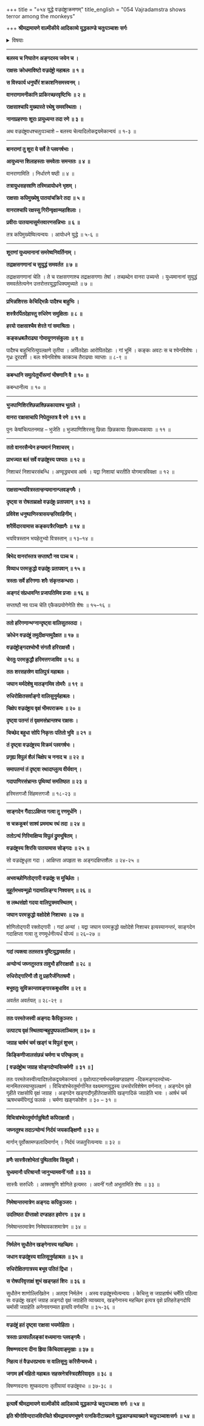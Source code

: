 +++
title = "०५४ युद्धे वज्रदंष्ट्राक्रमणम्"
title_english = "054 Vajradamstra shows terror among the monkeys"

+++
**श्रीमद्रामायणे वाल्मीकीये आदिकाव्ये युद्धकाण्डे चतुःपञ्चाशः सर्गः**


<details><summary>विषयाः</summary>

अङ्गदेनवज्रदंष्ट्रवधः ॥ १ ॥

</details>


****

**बलस्य च निघातेन अङ्गदस्य जयेन च ।**

**राक्षसः क्रोधमाविष्टो वज्रदंष्ट्रो महाबलः ॥ १ ॥**

**स विस्फार्य धनुर्घोरं शक्राशनिसमस्वनम् ।**

**वानराणामनीकानि प्राकिरच्छरवृष्टिभिः ॥ २ ॥**

**राक्षसाश्चापि मुख्यास्ते रथेषु समवस्थिताः ।**

**नानाप्रहरणाः शूराः प्रायुध्यन्त तदा रणे ॥ ३ ॥**

अथ वज्रदंष्ट्रवधश्चतुःपञ्चाशे – बलस्य चेत्यादिलोकद्वयमेकान्वयं ॥ १-३ ॥

****

**बानराणां तु शूरा ये सर्वे ते प्लवगर्षभाः ।**

**आयुध्यन्त शिलाहस्ताः समवेताः समन्ततः ॥ ४ ॥**

वानराणामिति । निर्धारणे षष्ठी ॥ ४ ॥

**तत्रायुधसहस्राणि तस्मिन्नायोधने भृशम् ।**

**राक्षसाः कपिमुख्येषु पातयांचक्रिरे तदा ॥ ५ ॥**

**वानराश्चापि रक्षस्सु गिरीन्वृक्षान्महाशिलाः ।**

**प्रवीराः पातयामासुर्मत्तवारणसन्निभाः ॥ ६ ॥**

तत्र कपिमुख्येष्वित्यन्वयः । आयोधने युद्धे ॥ ५-६ ॥

****

**शूराणां युध्यमानानां समरेष्वनिवर्तिनाम् ।**

**तद्राक्षसगणानां च सुयुद्धं समवर्तत ॥ ७ ॥**

तद्राक्षसगणानां चेति । ते च राक्षसगणाश्च तद्राक्षसगणाः तेषां । तच्छब्देन वानरा उच्यन्ते । युध्यमानानां सुयुद्धं समवर्ततेत्यनेन उत्तरोत्तरयुद्धाधिक्यमुच्यते ॥ ७ ॥

****

**प्रभिन्नशिरसः केचिद्भिन्नैः पादैश्च बाहुभिः ।**

**शस्त्रैरर्पितदेहास्तु रुधिरेण समुक्षिताः ॥ ८ ॥**

**हरयो राक्षसाश्चैव शेरते गां समाश्रिताः ।**

**कङ्कध्रबलैराढ्या गोमायुगणसंकुलाः ॥ ९ ॥**

पादैश्च बाहुभिरित्युपलक्षणे तृतीया । अर्पितदेहाः आरोपितदेहाः । गां भूमिं । कङ्कः अवटः स च श्येनविशेषः । गृध्रः दूरदर्शी । बलः श्येनविशेषः काकञ्च तैराढ्याः व्याप्ताः ॥ ८-९ ॥

****

**कबन्धानि समुत्पेतुर्भीरूणां भीषणानि वै ॥ १० ॥**

कबन्धानीत्य ॥ १० ॥

****

**भुजपाणिशिरश्छिन्नाश्छिन्नकायाश्च भूतले ।**

**वानरा राक्षसाचापि निपेतुस्तत्र वै रणे ॥ ११ ॥**

पुनः केषांचित्पतनमाह – भुजेति ॥ भुजपाणिशिरस्सु छिन्नाः छिन्नकायाः छिन्नमध्यकायाः ॥ ११ ॥

****

**ततो वानरसैन्येन हन्यमानं निशाचरम् ।**

**प्राभज्यत बलं सर्वे वज्रदंष्ट्रस्य पश्यतः ॥ १२ ॥**

निशाचरं निशाचरसंबन्धि । अण्वृद्ध्यभाव आर्षः । यद्वा निशायां चरतीति योगमात्रविवक्षा ॥ १२ ॥

****

**राक्षसान्भयवित्रस्तान्हन्यमानान्प्लवङ्गमैः ।**

**दृष्ट्वा स रोषताम्राक्षो वज्रदंष्ट्रः प्रतापवान् ॥ १३ ॥**

**प्रविवेश धनुष्पाणिस्त्रासयन्हरिवाहिनीम् ।**

**शरैर्विदारयामास कङ्कपत्रैरजिह्मगैः ॥ १४ ॥**

भयवित्रस्तान भयहेतुभ्यो वित्रस्तान् ॥ १३–१४ ॥

****

**बिभेद वानरांस्तत्र सप्ताष्टौ नव पञ्च च ।**

**विव्याध परमक्रुद्धो वज्रदंष्ट्रः प्रतापवान् ॥ १५ ॥**

**त्रस्ताः सर्वे हरिगणाः शरैः संकृत्तकन्धराः ।**

**अङ्गदं संप्रधावन्ति प्रजापतिमिव प्रजाः ॥ १६ ॥**

सप्ताष्ठौ नव पञ्च चेति एकैकप्रयोगेणेति शेषः ॥ १५–१६ ॥

****

**ततो हरिगणान्भग्नान्दृष्ट्वा वालिसुतस्तदा ।**

**क्रोधेन वज्रदंष्ट्रं तमुदीक्षन्तमुदैक्षत ॥ १७ ॥**

**वज्रदंष्ट्रोङ्गदश्चोभौ संगतौ हरिराक्षसौ ।**

**चेरतुः परमक्रुद्धौ हरिमत्तगजाविव ॥ १८ ॥**

**ततः शरसहस्रेण वालिपुत्रं महाबलः ।**

**जघान मर्मदेशेषु मातङ्गमिव तोमरैः ॥ १९ ॥**

**रुधिरोक्षितसर्वाङ्गो वालिसुनुर्महाबलः ।**

**चिक्षेप वज्रदंष्ट्राय वृक्षं भीमपराक्रमः ॥ २० ॥**

**दृष्ट्वा पतन्तं तं वृक्षमसंभ्रान्तश्च राक्षसः ।**

**चिच्छेद बहुधा सोपि निकृत्तः पतितो भुवि ॥ २१ ॥**

**तं दृष्ट्वा वज्रदंष्ट्रस्य विक्रमं प्लवगर्षभः ।**

**प्रगृह्य विपुलं शैलं चिक्षेप च ननाद च ॥ २२ ॥**

**समापतन्तं तं दृष्ट्वा रथादाप्लुत्य वीर्यवान् ।**

**गदापाणिरसंभ्रान्तः पृथिव्यां समतिष्ठत ॥ २३ ॥**

हरिमत्तगजौ सिंहमत्तगजौ ॥ १८-२३ ॥

****

**साङ्गदेन गैंदाऽऽक्षिप्ता गत्वा तु रणमूर्धनि ।**

**स चक्रकूबरं साश्वं प्रममाथ रथं तदा ॥ २४ ॥**

**ततोऽन्यं गिरिमाक्षिप्य विपुलं द्रुमभूषितम् ।**

**वज्रदंष्ट्रस्य शिरसि पातयामास सोङ्गदः ॥ २५ ॥**

सो वज्रदंष्ट्रधृता गदा । आक्षिप्ता अपहृता सः अङ्गदक्षिप्तशैलः ॥ २४-२५ ॥

****

**अभवच्छोणितोद्गारी वज्रदंष्ट्रः स मूर्च्छितः ।**

**मुहूर्तमभवन्मूढो गदामालिङ्ग्य निश्वसन् ॥ २६ ॥**

**स लब्धसंज्ञो गदया वालिपुत्रमवस्थितम् ।**

**जघान परमक्रुद्धो वक्षोदेशे निशाचरः ॥ २७ ॥**

शोणितोद्गारी रक्तोद्गारी । गदां अन्यां । यद्वा जघान परमक्रुद्धो वक्षोदेशे निशाचर इत्यस्यानन्तरं, साङ्गदेन गदाक्षिप्ता गत्वा तु रणमूर्धनीत्यर्धं योज्यं ॥ २६–२७ ॥

****

**गदां त्यक्त्वा ततस्तत्र मुष्टियुद्धमवर्तत ।**

**अन्योन्यं जघ्नतुस्तत्र तावुभौ हरिराक्षसौ ॥ २८ ॥**

**रुधिरोद्गारिणौ तौ तु प्रहारैर्जनितश्रमौ ।**

**बभूवतुः सुविक्रान्तावङ्गारकबुधाविव ॥ २९ ॥**

अवर्तत अवर्तयत् ॥ २८-२९ ॥

****

**ततः परमतेजस्वी अङ्गदः कैपिकुञ्जरः ।**

**उत्पाट्य वृक्षं स्थितवान्बहुपुष्पफलाञ्चितम् ॥ ३० ॥**

**जग्राह चार्षभं चर्म खड्गं च विपुलं शुभम् ।**

**किङ्किणीजालसंछन्नं चर्मणा च परिष्कृतम् ॥**

**\[ वज्रदंष्ट्रोथ जग्राह सोङ्गदोप्यसिचर्मणी ॥ ३१ ॥ \]**

ततः परमतेजस्वीत्यादिश्लोकद्वयमेकान्वयं ॥ वृक्षोत्पाटनार्षभचर्मखण्डग्रहणा -दिकमङ्गदस्योच्य- मानमितरस्याप्युपलक्षणं । विचित्रांश्चेरतुर्मार्गानित वक्ष्यमाणयुद्धस्य उभयोरविशेषेण वर्णनात् । अङ्गदेन वृक्षे गृहीते राक्षसोपि वृक्षं जग्राह । अङ्गदेन खड्गादौगृहीतेराक्षसोपि खङ्गादिकं जग्राहेति भावः । आर्षभं चर्म ऋषभचर्मपिनद्धं फलकं । चर्मणा खङ्गकोशेन ॥ ३० – ३१ ॥

****

**विचित्रांश्चेरतुर्मार्गान्रुषितौ कपिराक्षसौ ।**

**जघ्नतुश्च तदाऽन्योन्यं निर्दयं जयकाङ्क्षिणौ ॥ ३२ ॥**

मार्गान् पूर्वोक्तमण्डलादिमार्गान् । निर्दयं जन्नतुरित्यन्वयः ॥ ३२ ॥

****

**व्रणैः सास्त्रैरशोभेतां पुष्पिताविव किंशुकौ ।**

**युध्यमानौ परिश्रान्तौ जानुभ्यामवनीं गतौ ॥ ३३ ॥**

सास्त्रैः सरुधिरैः । अस्रमश्रुणि शोणिते इत्यमरः । अवनीं गतौ अभूतामिति शेषः ॥ ३३ ॥

****

**निमेषान्तरमात्रेण अङ्गदः कपिकुञ्जरः ।**

**उदतिष्ठत दीप्ताक्षो दण्डाहत इवोरगः ॥ ३४ ॥**

निमेषान्तरमात्रेण निमेषावकाशमात्रेण ॥ ३४ ॥

****

**निर्मलेन सुधौतेन खङ्गेनास्य महच्छिरः ।**

**जधान वज्रदंष्ट्रस्य वालिसूनुर्महाबलः ॥ ३५ ॥**

**रुधिरोक्षितगात्रस्य बभूव पतितं द्विधा ।**

**स रोषपरिवृत्ताक्षं शुभं खड्गहतं शिरः ॥ ३६ ॥**

सुधौतेन शाणोल्लिखितेन । अतएव निर्मलेन । अस्य वज्रदंष्ट्रस्येत्यन्वयः । केचित्तु स जग्राहार्षभं चर्मेति पठित्वा सः वज्रदंष्ट्रः खड्गं जग्राह अङ्गदो वृक्षं जग्राहेति व्याख्याय, खङ्गेनास्य महच्छिर इत्यत्र वृक्षे प्रतिहतेङ्गदोपि चर्मासी जग्राहेति अनेनावगम्यत इत्यपि वर्णयन्ति ॥ ३५-३६ ॥

****

**वज्रदंष्ट्रं हतं दृष्ट्वा राक्षसा भयमोहिताः ।**

**त्रस्ताः प्रत्यपतँलङ्कां वध्यमानाः प्लवङ्गमैः ।**

**विषण्णवदना दीना ह्रिया किंचिदवाङ्मुखाः ॥ ३७ ॥**

**निहत्य तं वैज्रधरप्रभावः स वालिसूनुः करिसैन्यमध्ये ।**

**जगाम हर्षं महितो महाबलः सहस्रनेत्रस्त्रिदशैरिवावृतः ॥ ३८ ॥**

विषण्णवदनाः शुष्कवदनाः तृतीयायां वज्रदंष्ट्रवधः ॥ ३७-३८ ॥

****

**इत्यार्षे श्रीमद्रामायणे वाल्मीकीये आदिकाव्ये युद्धकाण्डे चतुःपञ्चाशः सर्गः ॥ ५४ ॥**

**इति श्रीगोविन्दराजविरचिते श्रीमद्रामायणभूषणे रत्नकिरीटाख्याने युद्धकाण्डव्याख्याने चतुःपञ्चाशःसर्गः ॥ ५४ ॥**
